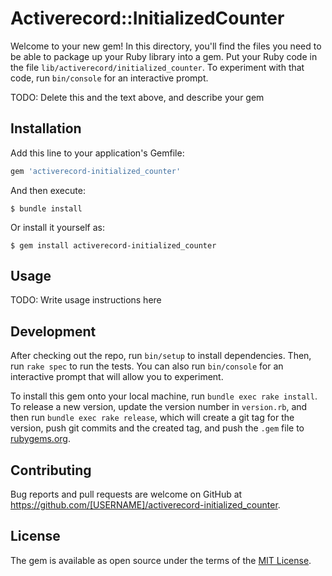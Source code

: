 # Activerecord::InitializedCounter

Welcome to your new gem! In this directory, you'll find the files you need to be able to package up your Ruby library into a gem. Put your Ruby code in the file `lib/activerecord/initialized_counter`. To experiment with that code, run `bin/console` for an interactive prompt.

TODO: Delete this and the text above, and describe your gem

## Installation

Add this line to your application's Gemfile:

```ruby
gem 'activerecord-initialized_counter'
```

And then execute:

    $ bundle install

Or install it yourself as:

    $ gem install activerecord-initialized_counter

## Usage

TODO: Write usage instructions here

## Development

After checking out the repo, run `bin/setup` to install dependencies. Then, run `rake spec` to run the tests. You can also run `bin/console` for an interactive prompt that will allow you to experiment.

To install this gem onto your local machine, run `bundle exec rake install`. To release a new version, update the version number in `version.rb`, and then run `bundle exec rake release`, which will create a git tag for the version, push git commits and the created tag, and push the `.gem` file to [rubygems.org](https://rubygems.org).

## Contributing

Bug reports and pull requests are welcome on GitHub at https://github.com/[USERNAME]/activerecord-initialized_counter.

## License

The gem is available as open source under the terms of the [MIT License](https://opensource.org/licenses/MIT).
